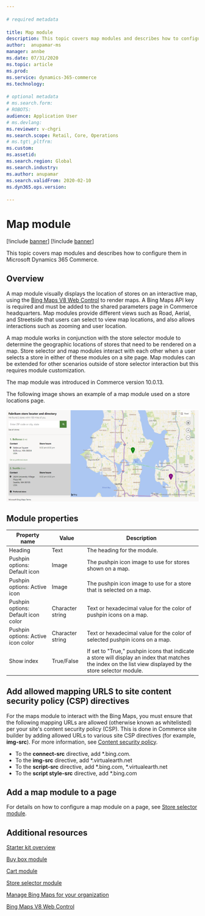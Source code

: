 ```yaml
---

# required metadata

title: Map module
description: This topic covers map modules and describes how to configure them in Microsoft Dynamics 365 Commerce.
author:  anupamar-ms
manager: annbe
ms.date: 07/31/2020
ms.topic: article
ms.prod:
ms.service: dynamics-365-commerce
ms.technology:

# optional metadata
# ms.search.form:
# ROBOTS:
audience: Application User
# ms.devlang:
ms.reviewer: v-chgri
ms.search.scope: Retail, Core, Operations
# ms.tgt\_pltfrm:
ms.custom:
ms.assetid:
ms.search.region: Global
ms.search.industry:
ms.author: anupamar
ms.search.validFrom: 2020-02-10
ms.dyn365.ops.version:

---
```


# Map module

[!include [banner](includes/banner.md)]
[!include [banner](includes/preview-banner.md)]

This topic covers map modules and describes how to configure them in Microsoft Dynamics 365 Commerce.

## Overview

A map module visually displays the location of stores on an interactive map, using the [Bing Maps V8 Web Control](https://docs.microsoft.com/bingmaps/v8-web-control/) to render maps. A Bing Maps API key is required and must be added to the shared parameters page in Commerce headquarters. Map modules provide different views such as Road, Aerial, and Streetside that users can select to view map locations, and also allows interactions such as zooming and user location.

A map module works in conjunction with the store selector module to determine the geographic locations of stores that need to be rendered on a map. Store selector and map modules interact with each other when a user selects a store in either of these modules on a site page. Map modules can be extended for other scenarios outside of store selector interaction but this requires module customization.

The map module was introduced in Commerce version 10.0.13.

The following image shows an example of a map module used on a store locations page.

![Example of a store selector module](./media/ecommerce-Storelocator.PNG)

## Module properties

| Property name             | Value                 | Description |
|---------------------------|-----------------------|-------------|
| Heading| Text| The heading for the module. |
| Pushpin options: Default icon | Image | The pushpin icon image to use for stores shown on a map. |
| Pushpin options: Active icon | Image | The pushpin icon image to use for a store that is selected on a map. |
| Pushpin options: Default icon color| Character string  |Text or hexadecimal value for the color of pushpin icons on a map. |
| Pushpin options: Active icon color| Character string | Text or hexadecimal value for the color of selected pushpin icons on a map. |
| Show index | True/False  | If set to "True," pushpin icons that indicate a store will display an index that matches the index on the list view displayed by the store selector module. |

## Add allowed mapping URLS to site content security policy (CSP) directives

For the maps module to interact with the Bing Maps, you must ensure that the following mapping URLs are allowed (otherwise known as whitelisted) per your site's content security policy (CSP). This is done in Commerce site builder by adding allowed URLs to various site CSP directives (for example, **img-src**). For more information, see [Content security policy](manage-csp.md). 

- To the **connect-src** directive, add &#42;.bing.com.
- To the **img-src** directive, add &#42;.virtualearth.net
- To the **script-src** directive, add &#42;.bing.com, &#42;.virtualearth.net
- To the **script style-src** directive, add &#42;.bing.com

## Add a map module to a page

For details on how to configure a map module on a page, see [Store selector module](store-selector.md). 
 
## Additional resources

[Starter kit overview](starter-kit-overview.md)

[Buy box module](add-buy-box.md)

[Cart module](add-cart-module.md)

[Store selector module](store-selector.md)

[Manage Bing Maps for your organization](./dev-itpro/manage-bing-maps.md)

[Bing Maps V8 Web Control](https://docs.microsoft.com/bingmaps/v8-web-control/)



